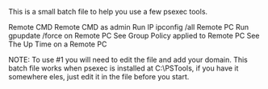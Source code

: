 This is a small batch file to help you use a few psexec tools. 

Remote CMD
Remote CMD as admin
Run IP ipconfig /all Remote PC
Run gpupdate /force on Remote PC
See Group Policy applied to Remote PC
See The Up Time on a Remote PC

NOTE: 
To use #1 you will need to edit the file and add your domain.
This batch file works when psexec is installed at C:\PSTools, if you have it somewhere eles, just edit it in the file before you start.
